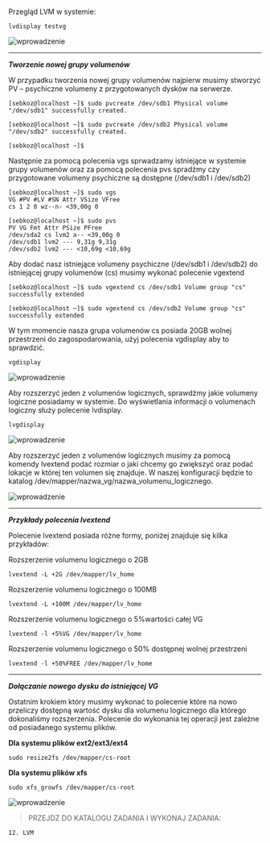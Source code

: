 Przegląd LVM w systemie:

```
lvdisplay testvg
```

![wprowadzenie](/grafiki/3_3_2_LVM_managment_1.png)
___
***Tworzenie nowej grupy volumenów***

W przypadku tworzenia nowej grupy volumenów najpierw musimy stworzyć  PV – psychiczne volumeny z przygotowanych dysków na serwerze.

```
[sebkoz@localhost ~]$ sudo pvcreate /dev/sdb1 Physical volume "/dev/sdb1" successfully created.

[sebkoz@localhost ~]$ sudo pvcreate /dev/sdb2 Physical volume "/dev/sdb2" successfully created.

[sebkoz@localhost ~]$
```

Następnie za pomocą polecenia vgs sprwadzamy istniejące w systemie grupy volumenów oraz za pomocą polecenia pvs spradźmy czy przygotowane volumeny psychiczne są dostępne (/dev/sdb1 i /dev/sdb2)

```
[sebkoz@localhost ~]$ sudo vgs  
VG #PV #LV #SN Attr VSize VFree 
cs 1 2 0 wz--n- <39,00g 0

[sebkoz@localhost ~]$ sudo pvs  
PV VG Fmt Attr PSize PFree 
/dev/sda2 cs lvm2 a-- <39,00g 0 
/dev/sdb1 lvm2 --- 9,31g 9,31g 
/dev/sdb2 lvm2 --- <10,69g <10,69g
```

Aby dodać nasz istniejące volumeny psychiczne (/dev/sdb1 i /dev/sdb2) do istniejącej grupy volumenów (cs) musimy wykonać polecenie vgextend

```
[sebkoz@localhost ~]$ sudo vgextend cs /dev/sdb1 Volume group "cs" successfully extended

[sebkoz@localhost ~]$ sudo vgextend cs /dev/sdb2 Volume group "cs" successfully extended
```

W tym momencie nasza grupa volumenów cs posiada 20GB wolnej przestrzeni do zagospodarowania, użyj polecenia vgdisplay aby to sprawdzić.

```
vgdisplay
```


![wprowadzenie](/grafiki/3_3_2_LVM_managment_2.png)

Aby rozszerzyć jeden z volumenów logicznych, sprawdźmy jakie volumeny logiczne posiadamy w systemie. Do wyświetlania informacji o volumenach logiczny służy polecenie lvdisplay.

```
lvgdisplay
```

![wprowadzenie](/grafiki/3_3_2_LVM_managment_3.png)

Aby rozszerzyć jeden z volumenów logicznych musimy za pomocą komendy lvextend podać rozmiar o jaki chcemy go zwiększyć oraz podać lokacje w której ten volumen się znajduje. W naszej konfiguracji będzie to katalog /dev/mapper/nazwa_vg/nazwa_volumenu_logicznego.

![wprowadzenie](/grafiki/3_3_2_LVM_managment_4.png)
___
***Przykłady polecenia lvextend***

Polecenie lvextend posiada różne formy, poniżej znajduje się kilka przykładów:

Rozszerzenie volumenu logicznego o 2GB
```
lvextend -L +2G /dev/mapper/lv_home
```

Rozszerzenie volumenu logicznego o 100MB
```
lvextend -L +100M /dev/mapper/lv_home
```

Rozszerzenie volumenu logicznego o 5%wartości całej VG
```
lvextend -l +5%VG /dev/mapper/lv_home
```

Rozszerzenie volumenu logicznego o 50% dostępnej wolnej przestrzeni
```
lvextend -l +50%FREE /dev/mapper/lv_home
```
___
***Dołączanie nowego dysku do istniejącej VG***

Ostatnim krokiem który musimy wykonać to polecenie które na nowo przeliczy dostępną wartość dysku dla volumenu logicznego dla którego dokonaliśmy rozszerzenia. Polecenie do wykonania tej operacji jest zależne od posiadanego systemu plików.

**Dla systemu plików ext2/ext3/ext4**
```
sudo resize2fs /dev/mapper/cs-root
```

**Dla systemu plików xfs**
```
sudo xfs_growfs /dev/mapper/cs-root
```

![wprowadzenie](/grafiki/3_3_2_LVM_managment_5.png)


>PRZEJDZ DO KATALOGU ZADANIA I WYKONAJ ZADANIA:

```
12. LVM
```